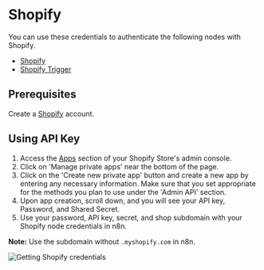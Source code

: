 # Shopify

You can use these credentials to authenticate the following nodes with Shopify.
- [Shopify](/integrations/nodes/n8n-nodes-base.shopify/)
- [Shopify Trigger](/integrations/trigger-nodes/n8n-nodes-base.shopifyTrigger/)

## Prerequisites

Create a [Shopify](https://shopify.com/) account.

## Using API Key

1. Access the [Apps](https://www.shopify.com/admin/apps) section of your Shopify Store's admin console.
2. Click on 'Manage private apps' near the bottom of the page.
3. Click on the 'Create new private app' button and create a new app by entering any necessary information. Make sure that you set appropriate for the methods you plan to use under the 'Admin API' section.
4. Upon app creation, scroll down, and you will see your API key, Password, and Shared Secret.
5. Use your password, API key, secret, and shop subdomain with your Shopify node credentials in n8n.

**Note:** Use the subdomain without `.myshopify.com` in n8n.

![Getting Shopify credentials](/_images/integrations/credentials/shopify/using-oauth.gif)
